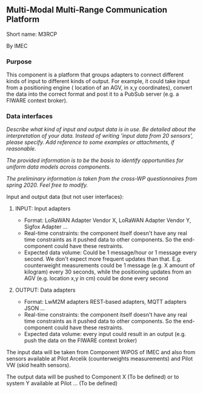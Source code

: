 ## Multi-Modal Multi-Range Communication Platform

Short name: M3RCP

By IMEC

### Purpose

This component is a platform that groups adapters to connect different kinds of input to different kinds of output. For example, it could take input from a positioning engine ( location of an AGV, in x,y coordinates), convert the data into the correct format and post it to a PubSub server (e.g. a FIWARE context broker).

### Data interfaces

_Describe what kind of input and output data is in use.
Be detailed about the interpretation of your data. 
Instead of writing 'input data from 20 sensors', please specify. 
Add reference to some examples or attachments, if reasonable._

_The provided information is to be the basis to identify opportunities for uniform data models across components._

_The preliminary information is taken from the cross-WP questionnaires from spring 2020. Feel free to modify._

Input and output data (but not user interfaces):


1. INPUT: Input adapters
    - Format: LoRaWAN Adapter Vendor X, LoRaWAN Adapter Vendor Y, Sigfox Adapter ...
    - Real-time constraints: the component itself doesn't have any real time constraints as it pushed data to other components. So the end-component could have these restraints.
    - Expected data volume: Could be 1 message/hour or 1 message every second. We don't expect more frequent updates than that. E.g. counterweight measurements could be 1 message (e.g. X amount of kilogram) every 30 seconds, while the positioning updates from an AGV (e.g. location x,y in cm) could be done every second

1. OUTPUT: Data adapters
    - Format: LwM2M adapters REST-based adapters, MQTT adapters JSON ...
    - Real-time constraints: the component itself doesn't have any real time constraints as it pushed data to other components. So the end-component could have these restraints.
    - Expected data volume: every input could result in an output (e.g. push the data on the FIWARE context broker)


The input data will be taken from Component WiPOS of IMEC
and also from sensors available at Pilot Arcelik (counterweights measurements) and Pilot VW (skid health sensors).

The output data will be pushed to Component X (To be defined)
or to system Y available at Pilot ... (To be defined)
